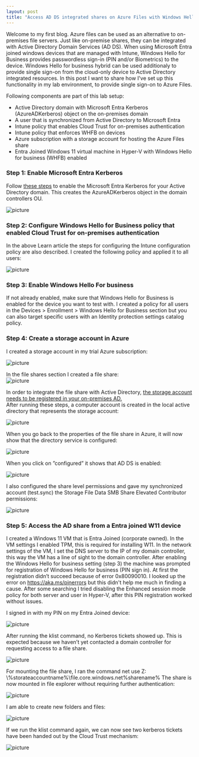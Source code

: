 ```yaml
---
layout: post
title: "Access AD DS integrated shares on Azure Files with Windows Hello for Business Hybrid"
---
```

Welcome to my first blog. Azure files can be used as an alternative to on-premises file servers. Just like on-premise shares, they can be integrated with Active Directory Domain Services (AD DS). When using Microsoft Entra joined windows devices that are managed with Intune, Windows Hello for Business provides passwordless sign-in (PIN and/or Biometrics) to the device.  Windows Hello for business hybrid can be used additionaly to provide single sign-on from the cloud-only device to Active Directory integrated resources. In this post I want to share how I've set up this functionality in my lab environment, to provide single sign-on to Azure Files.

Following components are part of this lab setup:
- Active Directory domain with Microsoft Entra Kerberos (AzureADKerberos) object on the on-premises domain
- A user that is synchronized from Active Directory to Microsoft Entra
- Intune policy that enables Cloud Trust for on-premises authentication
- Intune policy that enforces WHFB on devices
- Azure subscription with a storage account for hosting the Azure Files share
- Entra Joined Windows 11 virtual machine in Hyper-V with Windows Hello for business (WHFB) enabled

### Step 1: Enable Microsoft Entra Kerberos
Follow [these steps](https://learn.microsoft.com/en-us/windows/security/identity-protection/hello-for-business/deploy/hybrid-cloud-kerberos-trust?tabs=intune) to enable the Microsoft Entra Kerberos for your Active Directory domain. This creates the AzureADKerberos object in the domain controllers OU.

![picture](https://matthijstuenter.github.io/assets/img/2024-12-04/Picture1.png)  

### Step 2: Configure Windows Hello for Business policy that enabled Cloud Trust for on-premises authentication
In the above Learn article the steps for configuring the Intune configuration policy are also described. I created the following policy and applied it to all users:

![picture](https://matthijstuenter.github.io/assets/img/2024-12-04/Picture2.png)  

### Step 3: Enable Windows Hello For business
If not already enabled, make sure that Windows Hello for Business is enabled for the device you want to test with. I created a policy for all users in the Devices > Enrollment > Windows Hello for Business section but you can also target specific users with an Identity protection settings catalog policy. 

### Step 4: Create a storage account in Azure 
I created a storage account in my trial Azure subscription:

![picture](https://matthijstuenter.github.io/assets/img/2024-12-04/Picture4.png)  

In the file shares section I created a file share:  
![picture](https://matthijstuenter.github.io/assets/img/2024-12-04/Picture5.png)    

In order to integrate the file share with Active Directory, [the storage account needs to be registered in your on-premises AD.](https://learn.microsoft.com/en-us/azure/storage/files/storage-files-identity-ad-ds-enable)   
After running these steps, a computer account is created in the local active directory that represents the storage account: 

![picture](https://matthijstuenter.github.io/assets/img/2024-12-04/Picture6.png)  

When you go back to the properties of the file share in Azure, it will now show that the directory service is configured:

![picture](https://matthijstuenter.github.io/assets/img/2024-12-04/Picture7.png)  

When you click on ”configured” it shows that AD DS is enabled:

![picture](https://matthijstuenter.github.io/assets/img/2024-12-04/Picture9.png)  

I also configured the share level permissions and gave my synchronized account (test.sync) the Storage File Data SMB Share Elevated Contributor permissions:

![picture](https://matthijstuenter.github.io/assets/img/2024-12-04/Picture10.png)  

### Step 5: Access the AD share from a Entra joined W11 device 
I created a Windows 11 VM that is Entra Joined (corporate owned). In the VM settings I enabled TPM, this is required for installing W11. In the network settings of the VM, I set the DNS server to the IP of my domain controller, this way the VM has a line of sight to the domain controller. After enabling the Windows Hello for business setting (step 3) the machine was prompted for registration of Windows Hello for business (PIN sign in). At first the registration didn’t succeed because of error 0x80090010. I looked up the error on https://aka.ms/pinerrors but this didn't help me much in finding a cause. After some searching I tried disabling the Enhanced session mode policy for both server and user in Hyper-V, after this PIN registration worked without issues. 
 
I signed in with my PIN on my Entra Joined device:

![picture](https://matthijstuenter.github.io/assets/img/2024-12-04/Picture12.png)  

After running the klist command, no Kerberos tickets showed up. This is expected because we haven’t yet contacted a domain controller for requesting access to a file share. 

![picture](https://matthijstuenter.github.io/assets/img/2024-12-04/Picture13.png)  

For mounting the file share, I ran the command net use Z: \\%storateaccountname%\file.core.windows.net\%sharename% 
The share is now mounted in file explorer without requiring further authentication:

![picture](https://matthijstuenter.github.io/assets/img/2024-12-04/Picture14.png)  

I am able to create new folders and files:

![picture](https://matthijstuenter.github.io/assets/img/2024-12-04/Picture15.png)  

If we run the klist command again, we can now see two kerberos tickets have been handed out by the Cloud Trust mechanism:

![picture](https://matthijstuenter.github.io/assets/img/2024-12-04/Picture16.png)  
